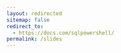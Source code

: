 ```yaml
---
layout: redirected
sitemap: false
redirect_to:
  - https://docs.com/sqlpowershell/
permalink: /slides
---
```

